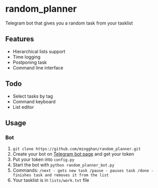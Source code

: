 # random_planner
Telegram bot that gives you a random task from your tasklist

## Features
* Hierarchical lists support
* Time logging
* Postponing task
* Command line interface

## Todo
* Select tasks by tag
* Command keyboard
* List editor

## Usage
### Bot
1. `git clone https://github.com/mingghan/random_planner.git`
2. Create your bot on [Telegram bot page](https://core.telegram.org/bots#6-botfather) and get your token
3. Put your token into `config.py`
4. Start the bot with
    `python random_planner_bot.py`
5. Commands:
    `/next - gets new task
    /pause - pauses task
    /done - finishes task and removes it from the list`
6. Your tasklist is in `lists/work.txt` file
